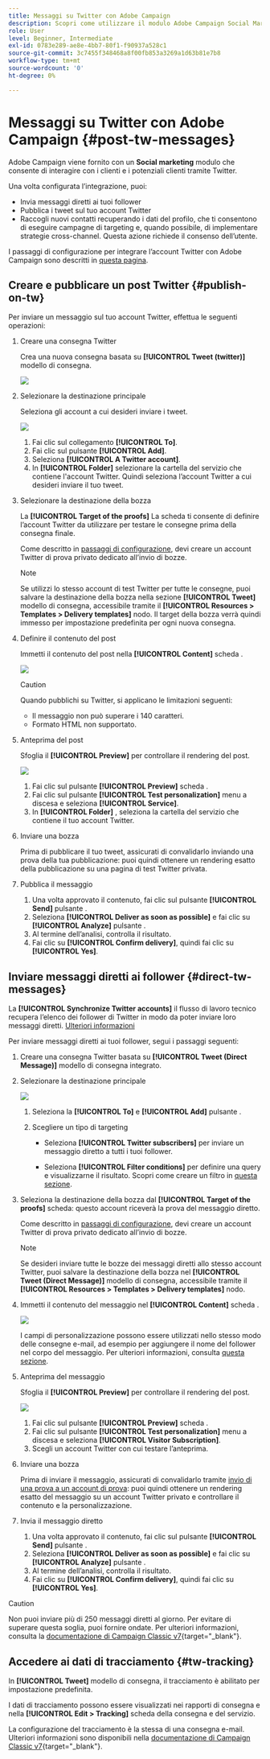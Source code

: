 ```yaml
---
title: Messaggi su Twitter con Adobe Campaign
description: Scopri come utilizzare il modulo Adobe Campaign Social Marketing per inviare messaggi su Twitter e inviare messaggi diretti ai tuoi follower
role: User
level: Beginner, Intermediate
exl-id: 0783e289-ae8e-4bb7-80f1-f90937a528c1
source-git-commit: 3c7455f348468a8f00fb853a3269a1d63b81e7b8
workflow-type: tm+mt
source-wordcount: '0'
ht-degree: 0%

---
```



# Messaggi su Twitter con Adobe Campaign {#post-tw-messages}

Adobe Campaign viene fornito con un **Social marketing** modulo che consente di interagire con i clienti e i potenziali clienti tramite Twitter.

Una volta configurata l’integrazione, puoi:

* Invia messaggi diretti ai tuoi follower
* Pubblica i tweet sul tuo account Twitter
* Raccogli nuovi contatti recuperando i dati del profilo, che ti consentono di eseguire campagne di targeting e, quando possibile, di implementare strategie cross-channel. Questa azione richiede il consenso dell’utente.


I passaggi di configurazione per integrare l’account Twitter con Adobe Campaign sono descritti in [questa pagina](../connect/ac-tw.md).

## Creare e pubblicare un post Twitter {#publish-on-tw}

Per inviare un messaggio sul tuo account Twitter, effettua le seguenti operazioni:

1. Creare una consegna Twitter

   Crea una nuova consegna basata su **[!UICONTROL Tweet (twitter)]** modello di consegna.

   ![](assets/tw-new-delivery.png)

1. Selezionare la destinazione principale

   Seleziona gli account a cui desideri inviare i tweet.

   ![](assets/tw-define-target.png)

   1. Fai clic sul collegamento **[!UICONTROL To]**.
   1. Fai clic sul pulsante **[!UICONTROL Add]**.
   1. Seleziona **[!UICONTROL A Twitter account]**.
   1. In **[!UICONTROL Folder]** selezionare la cartella del servizio che contiene l&#39;account Twitter. Quindi seleziona l’account Twitter a cui desideri inviare il tuo tweet.

1. Selezionare la destinazione della bozza

   La **[!UICONTROL Target of the proofs]** La scheda ti consente di definire l’account Twitter da utilizzare per testare le consegne prima della consegna finale.

   Come descritto in [passaggi di configurazione](../connect/ac-tw.md#tw-test-account), devi creare un account Twitter di prova privato dedicato all’invio di bozze.

   >[!NOTE]
   >
   >Se utilizzi lo stesso account di test Twitter per tutte le consegne, puoi salvare la destinazione della bozza nella sezione **[!UICONTROL Tweet]** modello di consegna, accessibile tramite il **[!UICONTROL Resources > Templates > Delivery templates]** nodo. Il target della bozza verrà quindi immesso per impostazione predefinita per ogni nuova consegna.

1. Definire il contenuto del post

   Immetti il contenuto del post nella **[!UICONTROL Content]** scheda .

   ![](assets/tw-delivery-content.png)

   >[!CAUTION]
   >
   >Quando pubblichi su Twitter, si applicano le limitazioni seguenti:
   >
   >* Il messaggio non può superare i 140 caratteri.
   >* Formato HTML non supportato.


1. Anteprima del post

   Sfoglia il **[!UICONTROL Preview]** per controllare il rendering del post.

   ![](assets/tw-delivery-preview.png)

   1. Fai clic sul pulsante **[!UICONTROL Preview]** scheda .
   1. Fai clic sul pulsante **[!UICONTROL Test personalization]** menu a discesa e seleziona **[!UICONTROL Service]**.
   1. In **[!UICONTROL Folder]** , seleziona la cartella del servizio che contiene il tuo account Twitter.

1. Inviare una bozza

   Prima di pubblicare il tuo tweet, assicurati di convalidarlo inviando una prova della tua pubblicazione: puoi quindi ottenere un rendering esatto della pubblicazione su una pagina di test Twitter privata.

1. Pubblica il messaggio

   1. Una volta approvato il contenuto, fai clic sul pulsante **[!UICONTROL Send]** pulsante .
   1. Seleziona **[!UICONTROL Deliver as soon as possible]** e fai clic su **[!UICONTROL Analyze]** pulsante .
   1. Al termine dell’analisi, controlla il risultato.
   1. Fai clic su **[!UICONTROL Confirm delivery]**, quindi fai clic su **[!UICONTROL Yes]**.

## Inviare messaggi diretti ai follower {#direct-tw-messages}

La **[!UICONTROL Synchronize Twitter accounts]** il flusso di lavoro tecnico recupera l’elenco dei follower di Twitter in modo da poter inviare loro messaggi diretti. [Ulteriori informazioni](../connect/ac-tw.md#synchro-tw-accounts)

Per inviare messaggi diretti ai tuoi follower, segui i passaggi seguenti:

1. Creare una consegna Twitter basata su **[!UICONTROL Tweet (Direct Message)]** modello di consegna integrato.

1. Selezionare la destinazione principale

   ![](assets/tw-dm-define-target.png)

   1. Seleziona la **[!UICONTROL To]** e **[!UICONTROL Add]** pulsante .

   1. Scegliere un tipo di targeting

      * Seleziona **[!UICONTROL Twitter subscribers]** per inviare un messaggio diretto a tutti i tuoi follower.

      * Seleziona **[!UICONTROL Filter conditions]** per definire una query e visualizzarne il risultato. Scopri come creare un filtro in [questa sezione](../audiences/create-filters.md#advanced-filters).

1. Seleziona la destinazione della bozza dal **[!UICONTROL Target of the proofs]** scheda: questo account riceverà la prova del messaggio diretto.

   Come descritto in [passaggi di configurazione](../connect/ac-tw.md#tw-test-account), devi creare un account Twitter di prova privato dedicato all’invio di bozze.


   >[!NOTE]
   >
   >Se desideri inviare tutte le bozze dei messaggi diretti allo stesso account Twitter, puoi salvare la destinazione della bozza nel **[!UICONTROL Tweet (Direct Message)]** modello di consegna, accessibile tramite il **[!UICONTROL Resources > Templates > Delivery templates]** nodo.

1. Immetti il contenuto del messaggio nel **[!UICONTROL Content]** scheda .

   ![](assets/tw-dm-content.png)

   I campi di personalizzazione possono essere utilizzati nello stesso modo delle consegne e-mail, ad esempio per aggiungere il nome del follower nel corpo del messaggio. Per ulteriori informazioni, consulta [questa sezione](../send/personalize.md).

1. Anteprima del messaggio

   Sfoglia il **[!UICONTROL Preview]** per controllare il rendering del post.

   ![](assets/tw-dm-preview.png)

   1. Fai clic sul pulsante **[!UICONTROL Preview]** scheda .
   1. Fai clic sul pulsante **[!UICONTROL Test personalization]** menu a discesa e seleziona **[!UICONTROL Visitor Subscription]**.
   1. Scegli un account Twitter con cui testare l’anteprima.

1. Inviare una bozza

   Prima di inviare il messaggio, assicurati di convalidarlo tramite [invio di una prova a un account di prova](../send/preview-and-proof.md): puoi quindi ottenere un rendering esatto del messaggio su un account Twitter privato e controllare il contenuto e la personalizzazione.

1. Invia il messaggio diretto

   1. Una volta approvato il contenuto, fai clic sul pulsante **[!UICONTROL Send]** pulsante .
   1. Seleziona **[!UICONTROL Deliver as soon as possible]** e fai clic su **[!UICONTROL Analyze]** pulsante .
   1. Al termine dell’analisi, controlla il risultato.
   1. Fai clic su **[!UICONTROL Confirm delivery]**, quindi fai clic su **[!UICONTROL Yes]**.

>[!CAUTION]
>
>Non puoi inviare più di 250 messaggi diretti al giorno. Per evitare di superare questa soglia, puoi fornire ondate. Per ulteriori informazioni, consulta la [documentazione di Campaign Classic v7](https://experienceleague.adobe.com/docs/campaign-classic/using/sending-messages/key-steps-when-creating-a-delivery/steps-sending-the-delivery.html?lang=en#sending-using-multiple-waves){target="_blank"}.


## Accedere ai dati di tracciamento {#tw-tracking}

In **[!UICONTROL Tweet]** modello di consegna, il tracciamento è abilitato per impostazione predefinita.

I dati di tracciamento possono essere visualizzati nei rapporti di consegna e nella **[!UICONTROL Edit > Tracking]** scheda della consegna e del servizio.

La configurazione del tracciamento è la stessa di una consegna e-mail. Ulteriori informazioni sono disponibili nella [documentazione di Campaign Classic v7](https://experienceleague.adobe.com/docs/campaign-classic/using/sending-messages/monitoring-deliveries/about-delivery-monitoring.html?lang=it){target="_blank"}.

